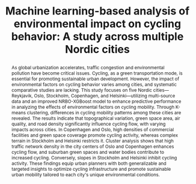 ---
title: "Machine learning-based analysis of environmental impact on cycling behavior: A study across multiple Nordic cities"
authors:
  - name: "Xiao Yang"
  - name: "Qiumeng Li"
    isPI: true
journal: "Travel Behaviour and Society"
year: 2024
publishedDate: 2024-05-13
volume: "41"
pages: "101051"
doi: "10.1016/j.tbs.2025.101051"
abstract: "As global urbanization accelerates, traffic congestion and environmental pollution have become critical issues. Cycling, as a green transportation mode, is essential for promoting sustainable urban development. However, the impact of environmental factors on cycling behavior varies among cities, and systematic comparative studies are lacking. This study focuses on five Nordic cities—Reykjavik, Oslo, Stockholm, Copenhagen, and Helsinki—utilizing multi-source data and an improved NRBO-XGBoost model to enhance predictive performance in analyzing the effects of environmental factors on cycling mobility. Through K-means clustering, differences in cycling mobility patterns among these cities are revealed. The results indicate that topographical variation, green space area, air quality, and road density significantly influence cycling flow, with varying impacts across cities. In Copenhagen and Oslo, high densities of commercial facilities and green space coverage promote cycling activity, whereas complex terrain in Stockholm and Helsinki restricts it. Cluster analysis shows that high traffic network density in the city centers of Oslo and Copenhagen enhances cycling flow, and suburban green spaces and water bodies contribute to increased cycling. Conversely, slopes in Stockholm and Helsinki inhibit cycling activity. These findings equip urban planners with both generalizable and targeted insights to optimize cycling infrastructure and promote sustainable urban mobility tailored to each city's unique environmental conditions."
keywords: [Cycling Activity, Environmental factors, NRBO-XGBoost, Explainable Machine Learning, K-means]
type: "journal"
---